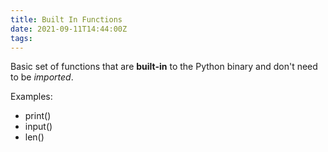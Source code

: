 ```yaml
---
title: Built In Functions
date: 2021-09-11T14:44:00Z
tags:
---
```


Basic set of functions that are **built-in** to the Python binary and don't need
to be _imported_.

Examples:

* print()
* input()
* len()
